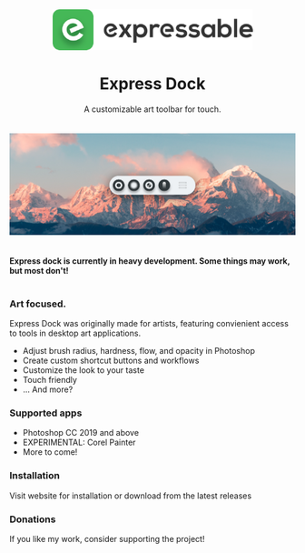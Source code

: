 <div align="center">
  <img src="https://github.com/ExpressableKeys/ExpressDock/raw/master/repo/images/logo-full.png">
  <h1>Express Dock</h1>
  A customizable art toolbar for touch.
  <br><br><br>
  <img src="https://github.com/ExpressableKeys/ExpressDock/raw/master/repo/images/github-preview.png">
</div>
<br><br>
<b>Express dock is currently in heavy development. Some things may work, but most don't!</b>
<br><br>

### Art focused.
Express Dock was originally made for artists, featuring convienient access to tools in desktop art applications.

- Adjust brush radius, hardness, flow, and opacity in Photoshop
- Create custom shortcut buttons and workflows
- Customize the look to your taste
- Touch friendly
- ... And more?

### Supported apps
- Photoshop CC 2019 and above
- EXPERIMENTAL: Corel Painter
- More to come!

### Installation

Visit website for installation or download from the latest releases

### Donations

If you like my work, consider supporting the project!
